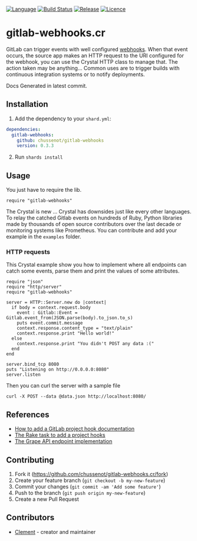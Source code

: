 [![Language](https://img.shields.io/badge/language-crystal-776791.svg)](https://github.com/crystal-lang/crystal)
[![Build
Status](https://travis-ci.org/chussenot/gitlab-webhooks.svg?branch=master)](https://travis-ci.org/chussenot/gitlab-webhooks.cr)
[![Release](https://img.shields.io/github/tag/chussenot/gitlab-webhooks.svg)](https://github.com/chussenot/gitlab-webhooks/releases)
[![Licence](https://img.shields.io/github/license/chussenot/gitlab-webhooks.svg)](https://github.com/chussenot/gitlab-webhooks/blob/master/LICENSE)

# gitlab-webhooks.cr

GitLab can trigger events with well configured [webhooks](https://docs.gitlab.com/ee/user/project/integrations/webhooks.html).
When that event occurs, the source app makes an HTTP request to the URI
configured for the webhook, you can use the Crystal HTTP class to manage that.
The action taken may be anything... Common uses are to trigger builds
with continuous integration systems or to notify deployments.

Docs Generated in latest commit.

## Installation

1. Add the dependency to your `shard.yml`:

```yaml
dependencies:
  gitlab-webhooks:
    github: chussenot/gitlab-webhooks
    version: 0.3.3
```

2. Run `shards install`

## Usage

You just have to require the lib.

```crystal
require "gitlab-webhooks"
```

The Crystal is new ... Crystal has downsides just like every other languages.
To relay the catched Gitlab events on hundreds of Ruby, Python libraries made
by thousands of open source contributors over the last decade or monitoring
systems like Prometheus. You can contribute and add your example in the
`examples` folder.

### HTTP requests

This Crystal example show you how to implement where all endpoints can catch
some events, parse them and print the values of some attributes.

```
require "json"
require "http/server"
require "gitlab-webhooks"

server = HTTP::Server.new do |context|
  if body = context.request.body
    event : Gitlab::Event = Gitlab.event_from(JSON.parse(body).to_json.to_s)
    puts event.commit.message
    context.response.content_type = "text/plain"
    context.response.print "Hello world!"
  else
    context.response.print "You didn't POST any data :("
  end
end

server.bind_tcp 8080
puts "Listening on http://0.0.0.0:8080"
server.listen
```

Then you can curl the server with a sample file

`
curl -X POST --data @data.json http://localhost:8080/
`

## References

* [How to add a GitLab project hook documentation](https://docs.gitlab.com/ee/api/projects.html#add-project-hook)
* [The Rake task to add a project hooks](https://gitlab.com/gitlab-org/gitlab-ce/blob/master/lib/tasks/gitlab/web_hook.rake#L2)
* [The Grape API endpoint implementation](https://gitlab.com/gitlab-org/gitlab-ce/blob/master/lib/api/project_hooks.rb)

## Contributing

1. Fork it (<https://github.com/chussenot/gitlab-webhooks.cr/fork>)
2. Create your feature branch (`git checkout -b my-new-feature`)
3. Commit your changes (`git commit -am 'Add some feature'`)
4. Push to the branch (`git push origin my-new-feature`)
5. Create a new Pull Request

## Contributors

- [Clement](https://github.com/chussenot) - creator and maintainer
